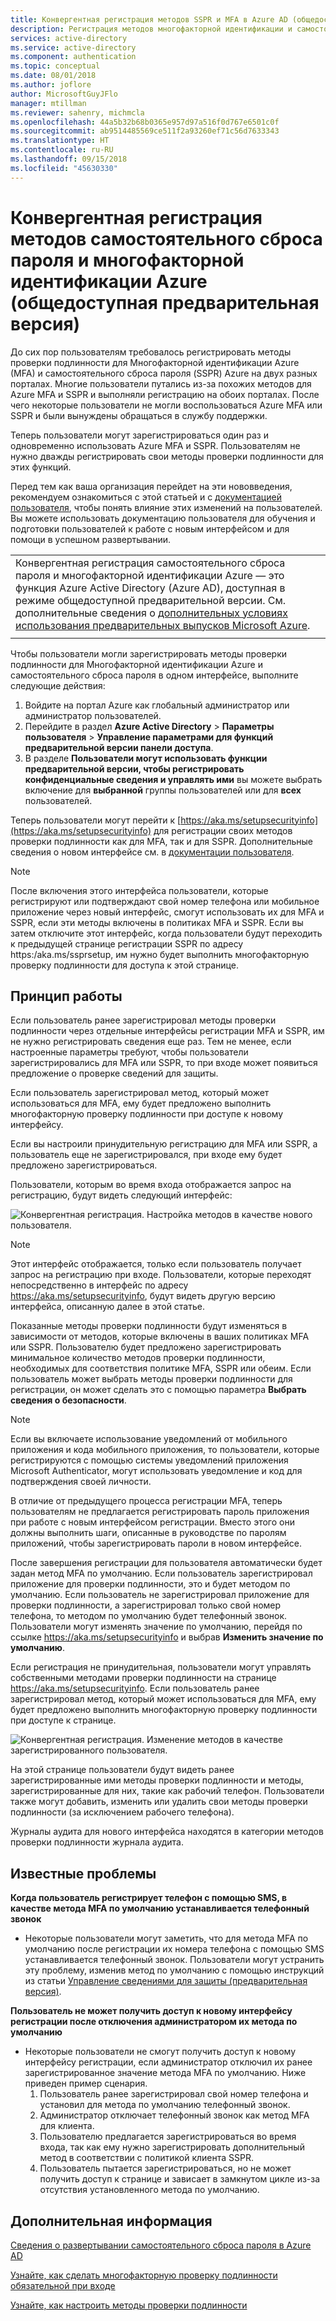 ```yaml
---
title: Конвергентная регистрация методов SSPR и MFA в Azure AD (общедоступная предварительная версия)
description: Регистрация методов многофакторной идентификации и самостоятельного сброса пароля в Azure AD (общедоступная предварительная версия)
services: active-directory
ms.service: active-directory
ms.component: authentication
ms.topic: conceptual
ms.date: 08/01/2018
ms.author: joflore
author: MicrosoftGuyJFlo
manager: mtillman
ms.reviewer: sahenry, michmcla
ms.openlocfilehash: 44a5b32b68b0365e957d97a516f0d767e6501c0f
ms.sourcegitcommit: ab9514485569ce511f2a93260ef71c56d7633343
ms.translationtype: HT
ms.contentlocale: ru-RU
ms.lasthandoff: 09/15/2018
ms.locfileid: "45630330"
---
```

# <a name="converged-registration-for-self-service-password-reset-and-azure-multi-factor-authentication-public-preview"></a>Конвергентная регистрация методов самостоятельного сброса пароля и многофакторной идентификации Azure (общедоступная предварительная версия)

До сих пор пользователям требовалось регистрировать методы проверки подлинности для Многофакторной идентификации Azure (MFA) и самостоятельного сброса пароля (SSPR) Azure на двух разных порталах. Многие пользователи путались из-за похожих методов для Azure MFA и SSPR и выполняли регистрацию на обоих порталах. После чего некоторые пользователи не могли воспользоваться Azure MFA или SSPR и были вынуждены обращаться в службу поддержки. 

Теперь пользователи могут зарегистрироваться один раз и одновременно использовать Azure MFA и SSPR. Пользователям не нужно дважды регистрировать свои методы проверки подлинности для этих функций.  

Перед тем как ваша организация перейдет на эти нововведения, рекомендуем ознакомиться с этой статьей и с [документацией пользователя](https://aka.ms/securityinfoguide), чтобы понять влияние этих изменений на пользователей. Вы можете использовать документацию пользователя для обучения и подготовки пользователей к работе с новым интерфейсом и для помощи в успешном развертывании.

|     |
| --- |
| Конвергентная регистрация самостоятельного сброса пароля и многофакторной идентификации Azure — это функция Azure Active Directory (Azure AD), доступная в режиме общедоступной предварительной версии. См. дополнительные сведения о [дополнительных условиях использования предварительных выпусков Microsoft Azure](https://azure.microsoft.com/support/legal/preview-supplemental-terms/).|
|     |

Чтобы пользователи могли зарегистрировать методы проверки подлинности для Многофакторной идентификации Azure и самостоятельного сброса пароля в одном интерфейсе, выполните следующие действия:

1. Войдите на портал Azure как глобальный администратор или администратор пользователей.
2. Перейдите в раздел **Azure Active Directory** > **Параметры пользователя** > **Управление параметрами для функций предварительной версии панели доступа**.
3. В разделе **Пользователи могут использовать функции предварительной версии, чтобы регистрировать конфиденциальные сведения и управлять ими** вы можете выбрать включение для **выбранной** группы пользователей или для **всех** пользователей.

Теперь пользователи могут перейти к [https://aka.ms/setupsecurityinfo](https://aka.ms/setupsecurityinfo) для регистрации своих методов проверки подлинности как для MFA, так и для SSPR. Дополнительные сведения о новом интерфейсе см. в [документации пользователя](https://aka.ms/securityinfoguide).  

> [!NOTE]
> После включения этого интерфейса пользователи, которые регистрируют или подтверждают свой номер телефона или мобильное приложение через новый интерфейс, смогут использовать их для MFA и SSPR, если эти методы включены в политиках MFA и SSPR. Если вы затем отключите этот интерфейс, когда пользователи будут переходить к предыдущей странице регистрации SSPR по адресу https:/aka.ms/ssprsetup, им нужно будет выполнить многофакторную проверку подлинности для доступа к этой странице.  

## <a name="how-it-works"></a>Принцип работы

Если пользователь ранее зарегистрировал методы проверки подлинности через отдельные интерфейсы регистрации MFA и SSPR, им не нужно регистрировать сведения еще раз. Тем не менее, если настроенные параметры требуют, чтобы пользователи зарегистрировались для MFA или SSPR, то при входе может появиться предложение о проверке сведений для защиты.

Если пользователь зарегистрировал метод, который может использоваться для MFA, ему будет предложено выполнить многофакторную проверку подлинности при доступе к новому интерфейсу.

Если вы настроили принудительную регистрацию для MFA или SSPR, а пользователь еще не зарегистрировался, при входе ему будет предложено зарегистрироваться.

Пользователи, которым во время входа отображается запрос на регистрацию, будут видеть следующий интерфейс:

![Конвергентная регистрация. Настройка методов в качестве нового пользователя.](./media/concept-registration-mfa-sspr-converged/concept-registration-add-methods.png)

> [!NOTE]
> Этот интерфейс отображается, только если пользователь получает запрос на регистрацию при входе. Пользователи, которые переходят непосредственно в интерфейс по адресу https://aka.ms/setupsecurityinfo, будут видеть другую версию интерфейса, описанную далее в этой статье.

Показанные методы проверки подлинности будут изменяться в зависимости от методов, которые включены в ваших политиках MFA или SSPR. Пользователю будет предложено зарегистрировать минимальное количество методов проверки подлинности, необходимых для соответствия политике MFA, SSPR или обеим. Если пользователь может выбрать методы проверки подлинности для регистрации, он может сделать это с помощью параметра **Выбрать сведения о безопасности**.  

> [!NOTE]
> Если вы включаете использование уведомлений от мобильного приложения и кода мобильного приложения, то пользователи, которые регистрируются с помощью системы уведомлений приложения Microsoft Authenticator, могут использовать уведомление и код для подтверждения своей личности.

В отличие от предыдущего процесса регистрации MFA, теперь пользователям не предлагается регистрировать пароль приложения при работе с новым интерфейсом регистрации. Вместо этого они должны выполнить шаги, описанные в руководстве по паролям приложений, чтобы зарегистрировать пароли в новом интерфейсе.  

После завершения регистрации для пользователя автоматически будет задан метод MFA по умолчанию. Если пользователь зарегистрировал приложение для проверки подлинности, это и будет методом по умолчанию. Если пользователь не зарегистрировал приложение для проверки подлинности, а зарегистрировал только свой номер телефона, то методом по умолчанию будет телефонный звонок. Пользователи могут изменять значение по умолчанию, перейдя по ссылке https://aka.ms/setupsecurityinfo и выбрав **Изменить значение по умолчанию**.  

Если регистрация не принудительная, пользователи могут управлять собственными методами проверки подлинности на странице https://aka.ms/setupsecurityinfo. Если пользователь ранее зарегистрировал метод, который может использоваться для MFA, ему будет предложено выполнить многофакторную проверку подлинности при доступе к странице.  

![Конвергентная регистрация. Изменение методов в качестве зарегистрированного пользователя.](./media/concept-registration-mfa-sspr-converged/concept-registration-edit-methods.png)

На этой странице пользователи будут видеть ранее зарегистрированные ими методы проверки подлинности и методы, зарегистрированные для них, такие как рабочий телефон. Пользователи также могут добавить, изменить или удалить свои методы проверки подлинности (за исключением рабочего телефона).  

Журналы аудита для нового интерфейса находятся в категории методов проверки подлинности журнала аудита.  

## <a name="known-issues"></a>Известные проблемы

**Когда пользователь регистрирует телефон с помощью SMS, в качестве метода MFA по умолчанию устанавливается телефонный звонок**

   * Некоторые пользователи могут заметить, что для метода MFA по умолчанию после регистрации их номера телефона с помощью SMS устанавливается телефонный звонок. Пользователи могут устранить эту проблему, изменив метод по умолчанию с помощью инструкций из статьи [Управление сведениями для защиты (предварительная версия)](../user-help/security-info-manage-settings.md#change-your-info).

**Пользователь не может получить доступ к новому интерфейсу регистрации после отключения администратором их метода по умолчанию**

   * Некоторые пользователи не смогут получить доступ к новому интерфейсу регистрации, если администратор отключил их ранее зарегистрированное значение метода MFA по умолчанию. Ниже приведен пример сценария.
      1. Пользователь ранее зарегистрировал свой номер телефона и установил для метода по умолчанию телефонный звонок.
      2. Администратор отключает телефонный звонок как метод MFA для клиента.
      3. Пользователю предлагается зарегистрироваться во время входа, так как ему нужно зарегистрировать дополнительный метод в соответствии с политикой клиента SSPR.
      4. Пользователь пытается зарегистрироваться, но не может получить доступ к странице и зависает в замкнутом цикле из-за отсутствия установленного метода по умолчанию.

## <a name="next-steps"></a>Дополнительная информация

[Сведения о развертывании самостоятельного сброса пароля в Azure AD](howto-sspr-deployment.md)

[Узнайте, как сделать многофакторную проверку подлинности обязательной при входе](howto-mfa-getstarted.md)

[Узнайте, как настроить методы проверки подлинности](https://aka.ms/securityinfoguide)